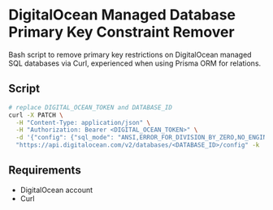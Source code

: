 # DigitalOcean Managed Database Primary Key Constraint Remover

Bash script to remove primary key restrictions on DigitalOcean managed SQL databases via Curl, experienced when using Prisma ORM for relations.

## Script

```bash
# replace DIGITAL_OCEAN_TOKEN and DATABASE_ID
curl -X PATCH \
  -H "Content-Type: application/json" \
  -H "Authorization: Bearer <DIGITAL_OCEAN_TOKEN>" \
  -d '{"config": {"sql_mode": "ANSI,ERROR_FOR_DIVISION_BY_ZERO,NO_ENGINE_SUBSTITUTION,NO_ZERO_DATE,NO_ZERO_IN_DATE,STRICT_ALL_TABLES","sql_require_primary_key": false}}' \
  "https://api.digitalocean.com/v2/databases/<DATABASE_ID>/config" -k
```

## Requirements

- DigitalOcean account
- Curl

